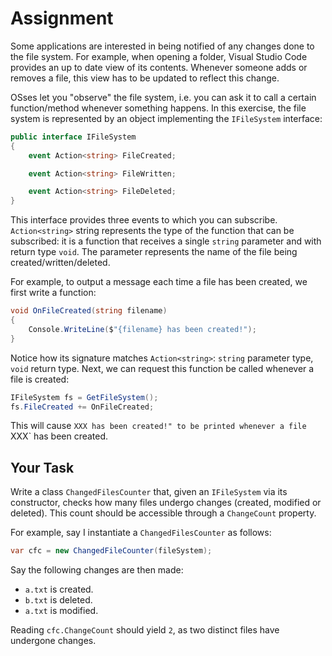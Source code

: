 # Assignment

Some applications are interested in being notified of any changes
done to the file system. For example, when opening a folder,
Visual Studio Code provides an up to date view
of its contents. Whenever someone adds or removes a file,
this view has to be updated to reflect this change.

OSses let you "observe" the file system, i.e.
you can ask it to call a certain function/method
whenever something happens. In this exercise,
the file system is represented by an object
implementing the `IFileSystem` interface:

```csharp
public interface IFileSystem
{
    event Action<string> FileCreated;

    event Action<string> FileWritten;

    event Action<string> FileDeleted;
}
```

This interface provides three events to which you can subscribe.
`Action<string>` string represents the type of the function
that can be subscribed: it is a function that receives a single
`string` parameter and with return type `void`. The parameter
represents the name of the file being created/written/deleted.

For example, to output a message each time a file has been created,
we first write a function:

```csharp
void OnFileCreated(string filename)
{
    Console.WriteLine($"{filename} has been created!");
}
```

Notice how its signature matches `Action<string>`: `string` parameter type,
`void` return type. Next, we can request this function be called
whenever a file is created:

```csharp
IFileSystem fs = GetFileSystem();
fs.FileCreated += OnFileCreated;
```

This will cause `XXX has been created!" to be printed whenever
a file `XXX` has been created.

## Your Task

Write a class `ChangedFilesCounter` that, given an `IFileSystem` via its constructor,
checks how many files undergo changes (created, modified or deleted).
This count should be accessible through a `ChangeCount` property.

For example, say I instantiate a `ChangedFilesCounter` as follows:

```csharp
var cfc = new ChangedFileCounter(fileSystem);
```

Say the following changes are then made:

* `a.txt` is created.
* `b.txt` is deleted.
* `a.txt` is modified.

Reading `cfc.ChangeCount` should yield `2`, as two distinct files have undergone changes.

